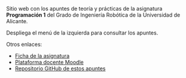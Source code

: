 Sitio web con los apuntes de teoría y prácticas de la
asignatura **Programación 1** del Grado de Ingeniería Robótica de la Universidad de Alicante.

Despliega el menú de la izquierda para consultar los apuntes.

Otros enlaces:

- [Ficha de la asignatura](https://cvnet.cpd.ua.es/Guia-Docente/GuiaDocente/Index?wlengua=es&wcodasi=33704&scaca=2019-20)
- [Plataforma docente Moodle](https://moodle2019-20.ua.es/moodle/course/view.php?id=1262)
- [Repositorio GitHub de estos apuntes](https://github.com/cpomares/p1-robotica)
